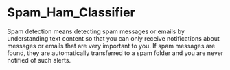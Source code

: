 # Spam_Ham_Classifier
Spam detection means detecting spam messages or emails by understanding text content so that you can only receive notifications about messages or emails that are very important to you. If spam messages are found, they are automatically transferred to a spam folder and you are never notified of such alerts.
